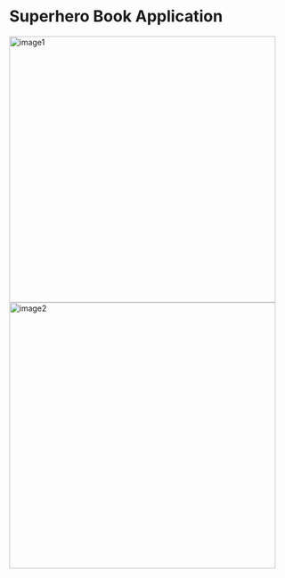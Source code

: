 # Superhero Book Application
<img width="478" alt="image1" src="https://github.com/emirhanzeyrekk/SuperheroBookApp/assets/121854589/91d43237-f985-4b88-972e-388dec82bc53">
<img width="478" alt="image2" src="https://github.com/emirhanzeyrekk/SuperheroBookApp/assets/121854589/41a3ff18-033c-43c2-ade5-d30e3305afff">
